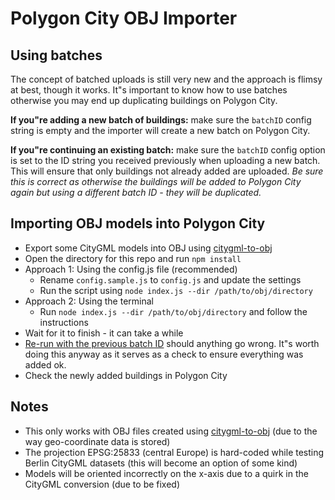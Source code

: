 # Polygon City OBJ Importer

## Using batches

The concept of batched uploads is still very new and the approach is flimsy at best, though it works. It"s important to know how to use batches otherwise you may end up duplicating buildings on Polygon City.

__If you"re adding a new batch of buildings:__ make sure the `batchID` config string is empty and the importer will create a new batch on Polygon City.

__If you"re continuing an existing batch:__ make sure the `batchID` config option is set to the ID string you received previously when uploading a new batch. This will ensure that only buildings not already added are uploaded. _Be sure this is correct as otherwise the buildings will be added to Polygon City again but using a different batch ID - they will be duplicated._

## Importing OBJ models into Polygon City

* Export some CityGML models into OBJ using [citygml-to-obj](https://github.com/polygon-city/citygml-to-obj)
* Open the directory for this repo and run `npm install`
* Approach 1: Using the config.js file (recommended)
  * Rename `config.sample.js` to `config.js` and update the settings
  * Run the script using `node index.js --dir /path/to/obj/directory`
* Approach 2: Using the terminal
  * Run `node index.js --dir /path/to/obj/directory` and follow the instructions
* Wait for it to finish - it can take a while
* [Re-run with the previous batch ID](#using-batches) should anything go wrong. It"s worth doing this anyway as it serves as a check to ensure everything was added ok.
* Check the newly added buildings in Polygon City


## Notes

* This only works with OBJ files created using [citygml-to-obj](https://github.com/polygon-city/citygml-to-obj) (due to the way geo-coordinate data is stored)
* The projection EPSG:25833 (central Europe) is hard-coded while testing Berlin CityGML datasets (this will become an option of some kind)
* Models will be oriented incorrectly on the x-axis due to a quirk in the CityGML conversion (due to be fixed)
